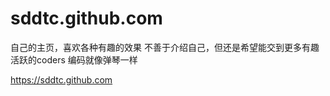 sddtc.github.com
================

自己的主页，喜欢各种有趣的效果
不善于介绍自己，但还是希望能交到更多有趣活跃的coders
编码就像弹琴一样

https://sddtc.github.com
